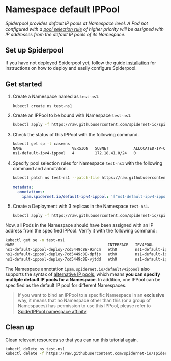 # Namespace default IPPool

*Spiderpool provides default IP pools at Namespace level. A Pod not configured with a [pool selection rule](TODO) of higher priority will be assigned with IP addresses from the default IP pools of its Namespace.*

## Set up Spiderpool

If you have not deployed Spiderpool yet, follow the guide [installation](./install/underlay/get-started-kind.md) for instructions on how to deploy and easily configure Spiderpool.

## Get started

1. Create a Namespace named as `test-ns1`.

    ```bash
    kubectl create ns test-ns1
    ```

2. Create an IPPool to be bound with Namespace `test-ns1`.

    ```bash
    kubectl apply -f https://raw.githubusercontent.com/spidernet-io/spiderpool/main/docs/example/ippool-namespace/ns1-default-ipv4-ippool.yaml
    ```

3. Check the status of this IPPool with the following command.

    ```bash
    kubectl get sp -l case=ns
    NAME                      VERSION   SUBNET           ALLOCATED-IP-COUNT   TOTAL-IP-COUNT   DISABLE
    ns1-default-ipv4-ippool   4         172.18.41.0/24   0                    4                false
    ```

4. Specify pool selection rules for Namespace `test-ns1` with the following command and annotation.

    ```bash
    kubectl patch ns test-ns1 --patch-file https://raw.githubusercontent.com/spidernet-io/spiderpool/main/docs/example/ippool-namespace/ns1-ippool-selection-patch.yaml
    ```

    ```yaml
    metadata:
      annotations:
        ipam.spidernet.io/default-ipv4-ippool: '["ns1-default-ipv4-ippool"]'
    ```

5. Create a Deployment with 3 replicas in the Namespace `test-ns1`.

    ```bash
    kubectl apply -f https://raw.githubusercontent.com/spidernet-io/spiderpool/main/docs/example/ippool-namespace/ns1-default-ippool-deploy.yaml
    ```

Now, all Pods in the Namespace should have been assigned with an IP address from the specified IPPool. Verify it with the following command:

```bash
kubectl get se -n test-ns1
NAME                                         INTERFACE   IPV4POOL                  IPV4              IPV6POOL   IPV6   NODE            CREATETION TIME
ns1-default-ippool-deploy-7cd5449c88-9xncm   eth0        ns1-default-ipv4-ippool   172.18.41.41/24                     spider-worker   57s
ns1-default-ippool-deploy-7cd5449c88-dpfjs   eth0        ns1-default-ipv4-ippool   172.18.41.43/24                     spider-worker   57s
ns1-default-ippool-deploy-7cd5449c88-vjtdd   eth0        ns1-default-ipv4-ippool   172.18.41.42/24                     spider-worker   58s
```

The Namespace annotation `ipam.spidernet.io/defaultv4ippool` also supports the syntax of [alternative IP pools](ippool-multi.md), which means **you can specify multiple default IP pools for a Namespace**. In addition, one IPPool can be specified as the default IP pool for different Namespaces.

> If you want to bind an IPPool to a specific Namespace in an **exclusive** way, it means that no Namespace other than this (or a group of Namespaces) has permission to use this IPPool, please refer to [SpiderIPPool namespace affinity](https://github.com/spidernet-io/spiderpool/blob/main/docs/usage/spider-affinity.md).

## Clean up

Clean relevant resources so that you can run this tutorial again.

```bash
kubectl delete ns test-ns1
kubectl delete -f https://raw.githubusercontent.com/spidernet-io/spiderpool/main/docs/example/ippool-namespace/ns1-default-ipv4-ippool.yaml --ignore-not-found=true
```
